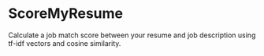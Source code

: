 # ScoreMyResume
Calculate a job match score between your resume and job description using tf-idf vectors and cosine similarity.

